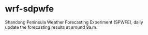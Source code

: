 # wrf-sdpwfe
Shandong Peninsula Weather Forecasting Experiment (SPWFE), daily update the forecasting results at around 9a.m.
